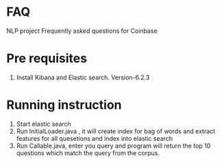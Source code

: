 # FAQ
NLP project Frequently asked questions for Coinbase


# Pre requisites
  1. Install Kibana and Elastic search. Version-6.2.3

# Running instruction
  1. Start elastic search
  2. Run InitialLoader.java , it will create index for bag of words and extract features for all quesetions and index into elastic search
  3. Run Callable.java, enter you query and program will return the top 10 questions which match the query from the corpus.
